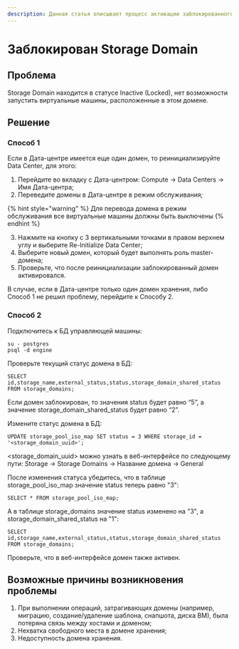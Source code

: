 ```yaml
---
description: Данная статья описывает процесс активации заблокированного домена хранения
---
```


# Заблокирован Storage Domain

## Проблема

Storage Domain находится в статусе Inactive (Locked), нет возможности запустить виртуальные машины, расположенные в этом домене.

## Решение

### Способ 1

Если в Дата-центре имеется еще один домен, то реинициализируйте Data Center, для этого:

1. Перейдите во вкладку с Дата-центром: Compute -> Data Centers -> Имя Дата-центра;
2. Переведите домены в Дата-центре в режим обслуживания;

{% hint style="warning" %}
Для перевода домена в режим обслуживания все виртуальные машины должны быть выключены
{% endhint %}

3. Нажмите на кнопку с 3 вертикальными точками в правом верхнем углу и выберите Re-Initialize Data Center;
4. Выберите новый домен, который будет выполнять роль master-домена;
5. Проверьте, что после реинициализации заблокированный домен активировался.

В случае, если в Дата-центре только один домен хранения, либо Способ 1 не решил проблему, перейдите к Способу 2.

### Способ 2

Подключитесь к БД управляющей машины:

```
su - postgres
psql -d engine
```

Проверьте текущий статус домена в БД:

```
SELECT id,storage_name,external_status,status,storage_domain_shared_status FROM storage_domains;
```

Если домен заблокирован, то значения status будет равно “5”, а значение storage\_domain\_shared\_status будет равно “2”.

Измените статус домена в БД:

```
UPDATE storage_pool_iso_map SET status = 3 WHERE storage_id = '<storage_domain_uuid>';
```

\<storage\_domain\_uuid> можно узнать в веб-интерфейсе по следующему пути: Storage -> Storage Domains -> Название домена -> General

После изменения статуса убедитесь, что в таблице storage\_pool\_iso\_map значение status теперь равно "3":

```
SELECT * FROM storage_pool_iso_map;
```

А в таблице storage\_domains значение status изменено на "3", а storage\_domain\_shared\_status на "1":

```
SELECT id,storage_name,external_status,status,storage_domain_shared_status FROM storage_domains;
```

Проверьте, что в веб-интерфейсе домен также активен.

## Возможные причины возникновения проблемы

1. При выполнении операций, затрагивающих домены (например, миграцию, создание/удаление шаблона, снапшота, диска ВМ), была потеряна связь между хостами и доменом;
2. Нехватка свободного места в домене хранения;
3. Недоступность домена хранения.
